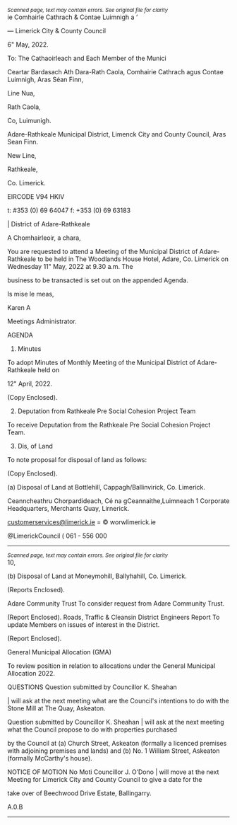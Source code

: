 *<small>Scanned page, text may contain errors. See original file for clarity</small>*  
ie Comhairle Cathrach
& Contae Luimnigh
a ‘

— Limerick City
& County Council

6" May, 2022.

To: The Cathaoirleach and Each Member of the Munici

Ceartar Bardasach Ath Dara-Rath Caola,
Comhairie Cathrach agus Contae Luimnigh,
Aras Séan Finn,

Line Nua,

Rath Caola,

Co, Luimunigh.

Adare-Rathkeale Municipal District,
Limenck City and County Council,
Aras Sean Finn.

New Line,

Rathkeale,

Co. Limerick.

EIRCODE V94 HKIV

t: #353 (0) 69 64047
f: +353 (0) 69 63183

| District of Adare-Rathkeale

A Chomhairleoir, a chara,

You are requested to attend a Meeting of the Municipal District of Adare-Rathkeale to be held in
The Woodlands House Hotel, Adare, Co. Limerick on Wednesday 11" May, 2022 at 9.30 a.m. The

business to be transacted is set out on the appended Agenda.

Is mise le meas,

Karen A

Meetings Administrator.

AGENDA
1. Minutes

To adopt Minutes of Monthly Meeting of the Municipal District of Adare-Rathkeale held on

12" April, 2022.

(Copy Enclosed).

2. Deputation from Rathkeale Pre Social Cohesion Project Team

To receive Deputation from the Rathkeale Pre Social Cohesion Project Team.

3. Dis, of Land

To note proposal for disposal of land as follows:

(Copy Enclosed).

(a) Disposal of Land at Bottlehill, Cappagh/Ballinvirick, Co. Limerick.

Ceanncheathru Chorpardideach, Cé na gCeannaithe,Luimneach 1
Corporate Headquarters, Merchants Quay, Lirnerick.

customerservices@limerick.ie
= © worwlimerick.ie

@LimerickCouncil
( 061 - 556 000

---
*<small>Scanned page, text may contain errors. See original file for clarity</small>*  
10,

(b) Disposal of Land at Moneymohill, Ballyhahill, Co. Limerick.

(Reports Enclosed).

Adare Community Trust
To consider request from Adare Community Trust.

(Report Enclosed).
Roads, Traffic & Cleansin
District Engineers Report
To update Members on issues of interest in the District.

(Report Enclosed).

General Municipal Allocation (GMA)

To review position in relation to allocations under the General Municipal Allocation 2022.

QUESTIONS
Question submitted by Councillor K. Sheahan

| will ask at the next meeting what are the Council's intentions to do with the Stone Mill at
The Quay, Askeaton.

Question submitted by Councillor K. Sheahan
| will ask at the next meeting what the Council propose to do with properties purchased

by the Council at (a) Church Street, Askeaton (formally a licenced premises with adjoining
premises and lands) and (b) No. 1 William Street, Askeaton (formally McCarthy's house).

NOTICE OF MOTION
No Moti Councillor J. O’Dono
| will move at the next Meeting for Limerick City and County Council to give a date for the

take over of Beechwood Drive Estate, Ballingarry.

A.0.B

---
